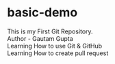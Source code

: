 # basic-demo
This is my First Git Repository.
<br>
Author - Gautam Gupta
<br>
Learning How to use Git & GitHub 
<br>
Learning How to create pull request
